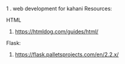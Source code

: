 1 . web development for kahani
Resources:

HTML

1. https://htmldog.com/guides/html/

Flask:

1. https://flask.palletsprojects.com/en/2.2.x/